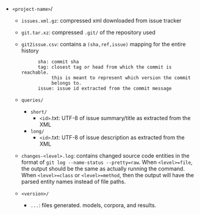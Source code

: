 - `<project-name>`/
    - `issues.xml.gz`: compressed xml downloaded from issue tracker
    - `git.tar.xz`: compressed `.git/` of the repository used
    - `git2issue.csv`: contains a `(sha,ref,issue)` mapping for the entire history

                sha: commit sha
                tag: closest tag or head from which the commit is reachable.
                     this is meant to represent which version the commit 
                     belongs to.
                issue: issue id extracted from the commit message

    - `queries/`
        - `short/`
            - `<id>`.txt: UTF-8 of issue summary/title as extracted from the XML
        - `long/`
            - `<id>`.txt: UTF-8 of issue description as extracted from the XML
    - `changes-<level>.log`: contains changed source code entities in the format
      of `git log --name-status --pretty=raw`. When `<level>=file`, the output
      should be the same as actually running the command. When `<level>=class`
      or `<level>=method`, then the output will have the parsed entity names
      instead of file paths.
    - `<version>/`
        - `...`: files generated. models, corpora, and results.
